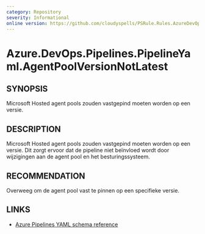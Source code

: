 ```yaml
---
category: Repository
severity: Informational
online version: https://github.com/cloudyspells/PSRule.Rules.AzureDevOps/blob/main/src/PSRule.Rules.AzureDevOps/en/Azure.DevOps.Pipelines.PipelineYaml.AgentPoolVersionNotLatest.md
---
```


# Azure.DevOps.Pipelines.PipelineYaml.AgentPoolVersionNotLatest

## SYNOPSIS

Microsoft Hosted agent pools zouden vastgepind moeten worden op een versie.

## DESCRIPTION

Microsoft Hosted agent pools zouden vastgepind moeten worden op een versie. Dit
zorgt ervoor dat de pipeline niet beïnvloed wordt door wijzigingen aan de agent
pool en het besturingssysteem.

## RECOMMENDATION

Overweeg om de agent pool vast te pinnen op een specifieke versie.

## LINKS

- [Azure Pipelines YAML schema reference](https://docs.microsoft.com/nl-nl/azure/devops/pipelines/yaml-schema)
